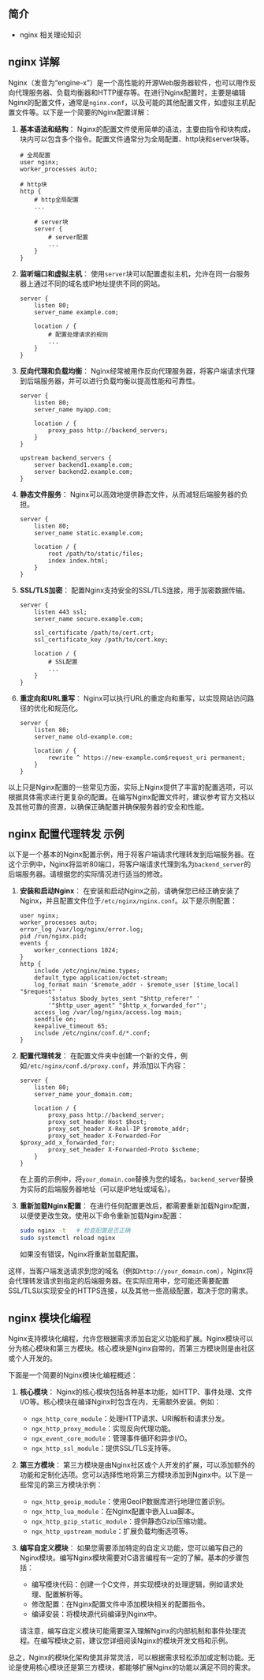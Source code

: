 ## 简介

+ nginx 相关理论知识

## nginx 详解

Nginx（发音为“engine-x”）是一个高性能的开源Web服务器软件，也可以用作反向代理服务器、负载均衡器和HTTP缓存等。在进行Nginx配置时，主要是编辑Nginx的配置文件，通常是`nginx.conf`，以及可能的其他配置文件，如虚拟主机配置文件等。以下是一个简要的Nginx配置详解：

1. **基本语法和结构**：
   Nginx的配置文件使用简单的语法，主要由指令和块构成，块内可以包含多个指令。配置文件通常分为全局配置、http块和server块等。

   ```nginx
   # 全局配置
   user nginx;
   worker_processes auto;
   
   # http块
   http {
       # http全局配置
       ...
       
       # server块
       server {
           # server配置
           ...
       }
   }
   ```

2. **监听端口和虚拟主机**：
   使用`server`块可以配置虚拟主机，允许在同一台服务器上通过不同的域名或IP地址提供不同的网站。

   ```nginx
   server {
       listen 80;
       server_name example.com;
       
       location / {
           # 配置处理请求的规则
           ...
       }
   }
   ```

3. **反向代理和负载均衡**：
   Nginx经常被用作反向代理服务器，将客户端请求代理到后端服务器，并可以进行负载均衡以提高性能和可靠性。

   ```nginx
   server {
       listen 80;
       server_name myapp.com;
       
       location / {
           proxy_pass http://backend_servers;
       }
   }
   
   upstream backend_servers {
       server backend1.example.com;
       server backend2.example.com;
   }
   ```

4. **静态文件服务**：
   Nginx可以高效地提供静态文件，从而减轻后端服务器的负担。

   ```nginx
   server {
       listen 80;
       server_name static.example.com;
       
       location / {
           root /path/to/static/files;
           index index.html;
       }
   }
   ```

5. **SSL/TLS加密**：
   配置Nginx支持安全的SSL/TLS连接，用于加密数据传输。

   ```nginx
   server {
       listen 443 ssl;
       server_name secure.example.com;
       
       ssl_certificate /path/to/cert.crt;
       ssl_certificate_key /path/to/cert.key;
       
       location / {
           # SSL配置
           ...
       }
   }
   ```

6. **重定向和URL重写**：
   Nginx可以执行URL的重定向和重写，以实现网站访问路径的优化和规范化。

   ```nginx
   server {
       listen 80;
       server_name old-example.com;
       
       location / {
           rewrite ^ https://new-example.com$request_uri permanent;
       }
   }
   ```

以上只是Nginx配置的一些常见方面，实际上Nginx提供了丰富的配置选项，可以根据具体需求进行更复杂的配置。在编写Nginx配置文件时，建议参考官方文档以及其他可靠的资源，以确保正确配置并确保服务器的安全和性能。

## nginx 配置代理转发 示例

以下是一个基本的Nginx配置示例，用于将客户端请求代理转发到后端服务器。在这个示例中，Nginx将监听80端口，将客户端请求代理到名为`backend_server`的后端服务器。请根据您的实际情况进行适当的修改。

1. **安装和启动Nginx**：
   在安装和启动Nginx之前，请确保您已经正确安装了Nginx，并且配置文件位于`/etc/nginx/nginx.conf`。以下是示例配置：

   ```nginx
   user nginx;
   worker_processes auto;
   error_log /var/log/nginx/error.log;
   pid /run/nginx.pid;
   events {
       worker_connections 1024;
   }
   http {
       include /etc/nginx/mime.types;
       default_type application/octet-stream;
       log_format main '$remote_addr - $remote_user [$time_local] "$request" '
           '$status $body_bytes_sent "$http_referer" '
           '"$http_user_agent" "$http_x_forwarded_for"';
       access_log /var/log/nginx/access.log main;
       sendfile on;
       keepalive_timeout 65;
       include /etc/nginx/conf.d/*.conf;
   }
   ```

2. **配置代理转发**：
   在配置文件夹中创建一个新的文件，例如`/etc/nginx/conf.d/proxy.conf`，并添加以下内容：

   ```nginx
   server {
       listen 80;
       server_name your_domain.com;
       
       location / {
           proxy_pass http://backend_server;
           proxy_set_header Host $host;
           proxy_set_header X-Real-IP $remote_addr;
           proxy_set_header X-Forwarded-For $proxy_add_x_forwarded_for;
           proxy_set_header X-Forwarded-Proto $scheme;
       }
   }
   ```

   在上面的示例中，将`your_domain.com`替换为您的域名，`backend_server`替换为实际的后端服务器地址（可以是IP地址或域名）。

3. **重新加载Nginx配置**：
   在进行任何配置更改后，都需要重新加载Nginx配置，以便使更改生效。使用以下命令重新加载Nginx配置：

   ```bash
   sudo nginx -t   # 检查配置是否正确
   sudo systemctl reload nginx
   ```

   如果没有错误，Nginx将重新加载配置。

这样，当客户端发送请求到您的域名（例如`http://your_domain.com`），Nginx将会代理转发请求到指定的后端服务器。在实际应用中，您可能还需要配置SSL/TLS以实现安全的HTTPS连接，以及其他一些高级配置，取决于您的需求。

## nginx 模块化编程

Nginx支持模块化编程，允许您根据需求添加自定义功能和扩展。Nginx模块可以分为核心模块和第三方模块。核心模块是Nginx自带的，而第三方模块则是由社区或个人开发的。

下面是一个简要的Nginx模块化编程概述：

1. **核心模块**：
   Nginx的核心模块包括各种基本功能，如HTTP、事件处理、文件I/O等。核心模块在编译Nginx时包含在内，无需额外安装。例如：

   - `ngx_http_core_module`：处理HTTP请求、URI解析和请求分发。
   - `ngx_http_proxy_module`：实现反向代理功能。
   - `ngx_event_core_module`：管理事件循环和异步I/O。
   - `ngx_http_ssl_module`：提供SSL/TLS支持等。

2. **第三方模块**：
   第三方模块是由Nginx社区或个人开发的扩展，可以添加额外的功能和定制化选项。您可以选择性地将第三方模块添加到Nginx中。以下是一些常见的第三方模块示例：

   - `ngx_http_geoip_module`：使用GeoIP数据库进行地理位置识别。
   - `ngx_http_lua_module`：在Nginx配置中嵌入Lua脚本。
   - `ngx_http_gzip_static_module`：提供静态Gzip压缩功能。
   - `ngx_http_upstream_module`：扩展负载均衡选项等。

3. **编写自定义模块**：
   如果您需要添加特定的自定义功能，您可以编写自己的Nginx模块。编写Nginx模块需要对C语言编程有一定的了解。基本的步骤包括：

   - 编写模块代码：创建一个C文件，并实现模块的处理逻辑，例如请求处理、配置解析等。
   - 修改配置：在Nginx配置文件中添加模块相关的配置指令。
   - 编译安装：将模块源代码编译到Nginx中。

   请注意，编写自定义模块可能需要深入理解Nginx的内部机制和事件处理流程。在编写模块之前，建议您详细阅读Nginx的模块开发文档和示例。

总之，Nginx的模块化架构使其非常灵活，可以根据需求轻松添加或定制功能。无论是使用核心模块还是第三方模块，都能够扩展Nginx的功能以满足不同的需求。